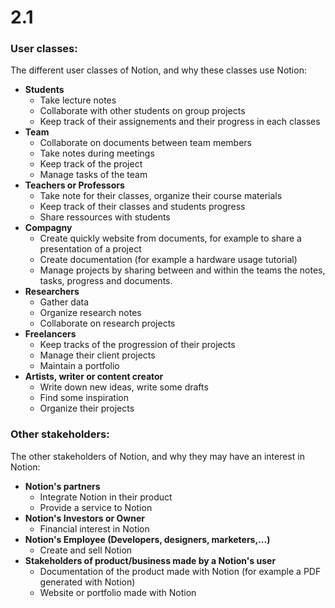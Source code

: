 # 2.1
### User classes:
The different user classes of Notion, and why these classes use Notion:
- **Students**
	- Take lecture notes
	- Collaborate with other students on group projects
	- Keep track of their assignements and their progress in each classes
- **Team**
	- Collaborate on documents between team members
	- Take notes during meetings
	- Keep track of the project
	- Manage tasks of the team
- **Teachers or Professors**
	- Take note for their classes, organize their course materials
	- Keep track of their classes and students progress
	- Share ressources with students
- **Compagny**
	- Create quickly website from documents, for example to share a presentation of a project
	- Create documentation (for example a hardware usage tutorial)
	- Manage projects by sharing between and within the teams the notes, tasks, progress and documents.
- **Researchers**
	- Gather data
	- Organize research notes
	- Collaborate on research projects
- **Freelancers**
	- Keep tracks of the progression of their projects
	- Manage their client projects
	- Maintain a portfolio
- **Artists, writer or content creator**
	- Write down new ideas, write some drafts
	- Find some inspiration
	- Organize their projects

### Other stakeholders:
The other stakeholders of Notion, and why they may have an interest in Notion:
- **Notion's partners**
	- Integrate Notion in their product
	- Provide a service to Notion
- **Notion's Investors or Owner**
	- Financial interest in Notion
- **Notion's Employee (Developers, designers, marketers,...)**
	- Create and sell Notion
- **Stakeholders of product/business made by a Notion's user**
	- Documentation of the product made with Notion (for example a PDF generated with Notion)
	- Website or portfolio made with Notion